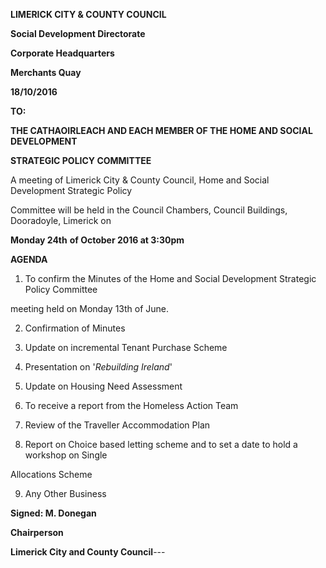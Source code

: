 **LIMERICK CITY & COUNTY COUNCIL**

**Social Development Directorate**

**Corporate Headquarters**

**Merchants Quay**

**18/10/2016**

**TO:**

**THE CATHAOIRLEACH AND EACH MEMBER OF THE HOME AND SOCIAL DEVELOPMENT**

**STRATEGIC POLICY COMMITTEE**

A meeting of Limerick City & County Council, Home and Social Development Strategic Policy

Committee will be held in the Council Chambers, Council Buildings, Dooradoyle, Limerick on

**Monday 24th** **of October 2016 at 3:30pm**

**AGENDA**

1) To confirm the Minutes of the Home and Social Development Strategic Policy Committee

meeting held on Monday 13th of June.

2) Confirmation of Minutes

3) Update on incremental Tenant Purchase Scheme

4) Presentation on '*Rebuilding Ireland*'

5) Update on Housing Need Assessment

6) To receive a report from the Homeless Action Team

7) Review of the Traveller Accommodation Plan

8) Report on Choice based letting scheme and to set a date to hold a workshop on Single

Allocations Scheme

9) Any Other Business

**Signed: M. Donegan**

**Chairperson**

**Limerick City and County Council**---

